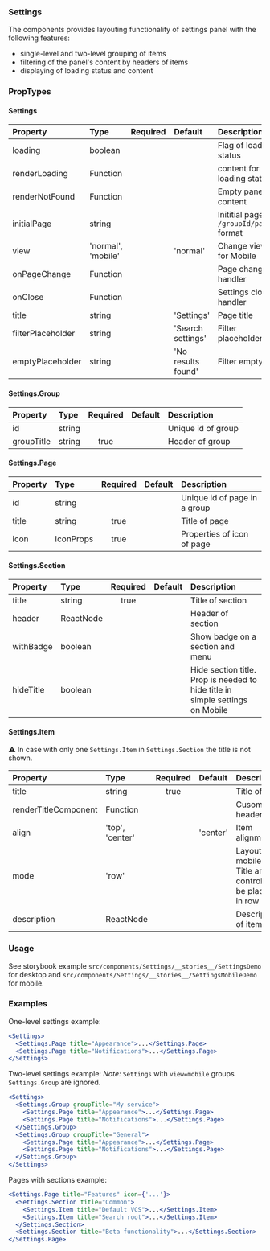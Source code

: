 ### Settings

The components provides layouting functionality of settings panel with the following features:

- single-level and two-level grouping of items
- filtering of the panel's content by headers of items
- displaying of loading status and content

### PropTypes

#### Settings

| Property          | Type               | Required | Default            | Description                                |
| :---------------- | :----------------- | :------: | :----------------- | :----------------------------------------- |
| loading           | boolean            |          |                    | Flag of loading status                     |
| renderLoading     | Function           |          |                    | content for loading status                 |
| renderNotFound    | Function           |          |                    | Empty panel content                        |
| initialPage       | string             |          |                    | Inititial page in `/groupId/pageId` format |
| view              | 'normal', 'mobile' |          | 'normal'           | Change view for Mobile                     |
| onPageChange      | Function           |          |                    | Page change handler                        |
| onClose           | Function           |          |                    | Settings close handler                     |
| title             | string             |          | 'Settings'         | Page title                                 |
| filterPlaceholder | string             |          | 'Search settings'  | Filter placeholder text                    |
| emptyPlaceholder  | string             |          | 'No results found' | Filter empty text                          |

#### Settings.Group

| Property   | Type   | Required | Default | Description        |
| :--------- | :----- | :------: | :------ | :----------------- |
| id         | string |          |         | Unique id of group |
| groupTitle | string |   true   |         | Header of group    |

#### Settings.Page

| Property | Type      | Required | Default | Description                  |
| :------- | :-------- | :------: | :------ | :--------------------------- |
| id       | string    |          |         | Unique id of page in a group |
| title    | string    |   true   |         | Title of page                |
| icon     | IconProps |   true   |         | Properties of icon of page   |

#### Settings.Section

| Property  | Type      | Required | Default | Description                                                                   |
| :-------- | :-------- | :------: | :------ | :---------------------------------------------------------------------------- |
| title     | string    |   true   |         | Title of section                                                              |
| header    | ReactNode |          |         | Header of section                                                             |
| withBadge | boolean   |          |         | Show badge on a section and menu                                              |
| hideTitle | boolean   |          |         | Hide section title. Prop is needed to hide title in simple settings on Mobile |

#### Settings.Item

⚠️ In case with only one `Settings.Item` in `Settings.Section` the title is not shown.

| Property             | Type            | Required | Default  | Description                                                |
| :------------------- | :-------------- | :------: | :------- | :--------------------------------------------------------- |
| title                | string          |   true   |          | Title of item                                              |
| renderTitleComponent | Function        |          |          | Cusomt header of                                           |
| align                | 'top', 'center' |          | 'center' | Item alignment                                             |
| mode                 | 'row'           |          |          | Layout for mobile. Title and control will be placed in row |
| description          | ReactNode       |          |          | Description of item                                        |

### Usage

See storybook example `src/components/Settings/__stories__/SettingsDemo` for desktop and `src/components/Settings/__stories__/SettingsMobileDemo` for mobile.

### Examples

One-level settings example:

```jsx
<Settings>
  <Settings.Page title="Appearance">...</Settings.Page>
  <Settings.Page title="Notifications">...</Settings.Page>
</Settings>
```

Two-level settings example:
_Note:_ `Settings` with `view=mobile` groups `Settings.Group` are ignored.

```jsx
<Settings>
  <Settings.Group groupTitle="My service">
    <Settings.Page title="Appearance">...</Settings.Page>
    <Settings.Page title="Notifications">...</Settings.Page>
  </Settings.Group>
  <Settings.Group groupTitle="General">
    <Settings.Page title="Appearance">...</Settings.Page>
    <Settings.Page title="Notifications">...</Settings.Page>
  </Settings.Group>
</Settings>
```

Pages with sections example:

```jsx
<Settings.Page title="Features" icon={'...'}>
  <Settings.Section title="Common">
    <Settings.Item title="Default VCS">...</Settings.Item>
    <Settings.Item title="Search root">...</Settings.Item>
  </Settings.Section>
  <Settings.Section title="Beta functionality">...</Settings.Section>
</Settings.Page>
```
